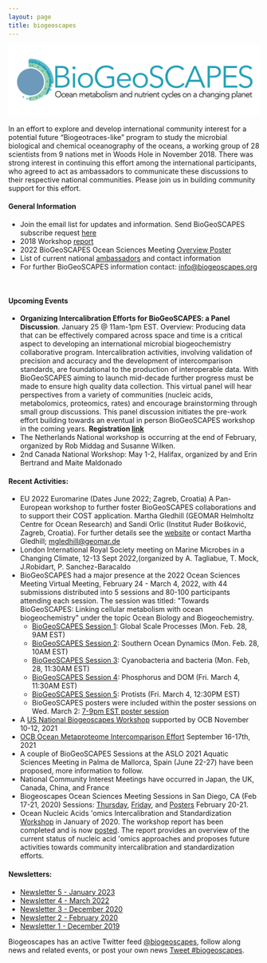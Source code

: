 ```yaml
---
layout: page
title: biogeoscapes
---
```

<img src="biogeoscapes-04_cropped.png">

In an effort to explore and develop international community interest for a potential future “Biogeotraces-like” program to study the microbial biological and chemical oceanography of the oceans, a working group of 28 scientists from 9 nations met in Woods Hole in November 2018. There was strong interest in continuing this effort among the international participants, who agreed to act as ambassadors to communicate these discussions to their respective national communities. Please join us in building community support for this effort. 

#### General Information
* Join the email list for updates and information. Send BioGeoSCAPES subscribe request <a href="mailto:mzawoysky@whoi.edu?Subject=%20Please subscribe to BioGeoSCAPES list">here</a><br>
* 2018 Workshop [report](https://doi.org/10.5281/zenodo.4314954)
* 2022 BioGeoSCAPES Ocean Sciences Meeting [Overview Poster](https://drive.google.com/file/d/1oItOLva7VhJ90m6HQyuS4iavD3YuDONr/view?usp=sharing)
* List of current national [ambassadors](https://docs.google.com/spreadsheets/d/1lwYWRNgrVM_zfIcD0uksyRf_JohBgEkAgnEHDd6trrs/edit#gid=0) and contact information
* For further BioGeoSCAPES information contact: <a href="mailto:info@biogeoscapes.org">info@biogeoscapes.org</a><br>
<br>

#### Upcoming Events
* <b>Organizing Intercalibration Efforts for BioGeoSCAPES: a Panel Discussion</b>. January 25 @ 11am-1pm EST. Overview: Producing data that can be effectively compared across space and time is a critical aspect to developing an international microbial biogeochemistry collaborative program. Intercalibration activities, involving validation of precision and accuracy and the development of intercomparison standards, are foundational to the production of interoperable data. With BioGeoSCAPES aiming to launch mid-decade further progress must be made to ensure high quality data collection. This virtual panel will hear perspectives from a variety of communities (nucleic acids, metabolomics, proteomics, rates) and encourage brainstorming through small group discussions. This panel discussion initiates the pre-work effort building towards an eventual in person BioGeoSCAPES workshop in the coming years. <b>Registration [link](https://whoi-edu.zoom.us/meeting/register/tJAocequrTotHtfPW_FUdqLnvTxKNPmlglHE)</b>
*	The Netherlands National workshop is occurring at the end of February, organized by Rob Middag and Susanne Wilken.
*	2nd Canada National Workshop: May 1-2, Halifax, organized by and Erin Bertrand and Maite Maldonado

#### Recent Activities:
* EU 2022 Euromarine (Dates June 2022; Zagreb, Croatia) A Pan-European workshop to further foster BioGeoSCAPES collaborations and to support their COST application.  Martha Gledhill (GEOMAR Helmholtz Centre for Ocean Research) and Sandi Orlic (Institut Ruđer Bošković, Zagreb, Croatia). For further details see the [website](https://euromarinenetwork.eu/activities/reconciling-impact-trace-metal-limitation-microbial-metabolism-and-productivity/) or contact Martha Gledhill; mgledhill@geomar.de 
* London International Royal Society meeting on Marine Microbes in a Changing Climate, 12-13 Sept 2022,(organized by A. Tagliabue, T. Mock, J.Robidart, P. Sanchez-Baracaldo 
* BioGeoSCAPES had a major presence at the 2022 Ocean Sciences Meeting Virtual Meeting, February 24 - March 4, 2022, with 44 submissions distributed into 5 sessions and 80-100 participants attending each session. The session was titled: "Towards BioGeoSCAPES: Linking cellular metabolism with ocean biogeochemistry" under the topic Ocean Biology and Biogeochemistry. 
  * [BioGeoSCAPES Session 1](https://osm2022.secure-platform.com/a/solicitations/3/sessiongallery/schedule/items/40): Global Scale Processes (Mon. Feb. 28, 9AM EST)
  * [BioGeoSCAPES Session 2](https://osm2022.secure-platform.com/a/solicitations/3/sessiongallery/schedule/items/641): Southern Ocean Dynamics (Mon. Feb. 28, 10AM EST)
  * [BioGeoSCAPES Session 3](https://osm2022.secure-platform.com/a/solicitations/3/sessiongallery/schedule/items/642): Cyanobacteria and bacteria (Mon. Feb, 28, 11:30AM EST)
  * [BioGeoSCAPES Session 4](https://osm2022.secure-platform.com/a/solicitations/3/sessiongallery/schedule/items/643): Phosphorus and DOM (Fri. March 4, 11:30AM EST)
  * [BioGeoSCAPES Session 5](https://osm2022.secure-platform.com/a/solicitations/3/sessiongallery/schedule/items/644): Protists (Fri. March 4, 12:30PM EST)
  * BioGeoSCAPES posters were included within the poster sessions on Wed. March 2:  [7-9pm EST poster session](https://osm2022.secure-platform.com/a/solicitations/3/sessiongallery/schedule/items/623)
* A [US National Biogeoscapes Workshop](https://www.us-ocb.org/ocb-scoping-workshop-laying-the-foundation-for-a-potential-future-biogeoscapes-program/) supported by OCB November 10-12, 2021
* [OCB Ocean Metaproteome Intercomparison Effort](https://www.us-ocb.org/intercomparison-and-intercalibration-metaproteomics/) September 16-17th, 2021
* A couple of BioGeoSCAPES Sessions at the ASLO 2021 Aquatic Sciences Meeting in Palma de Mallorca, Spain (June 22-27) have been proposed, more information to follow.
* National Community Interest Meetings have occurred in Japan, the UK, Canada, China, and France
* Biogeoscapes Ocean Sciences Meeting Sessions in San Diego, CA (Feb 17-21, 2020) Sessions: [Thursday](https://agu.confex.com/agu/osm20/meetingapp.cgi/Session/93195), [Friday](https://agu.confex.com/agu/osm20/meetingapp.cgi/Session/93199), and [Posters](https://agu.confex.com/agu/osm20/meetingapp.cgi/Session/84717) February 20-21.
* Ocean Nucleic Acids 'omics Intercalibration and Standardization [Workshop](https://www.us-ocb.org/ocean-nucleic-acids-omics-workshop/) in January of 2020. The workshop report has been completed and is now [posted](https://www.us-ocb.org/wp-content/uploads/sites/43/2022/03/NA-omics-report-2022-doi.pdf). The report provides an overview of the current status of nucleic acid 'omics approaches and proposes future activities towards community intercalibration and standardization efforts.

#### Newsletters:
- [Newsletter 5 - January 2023](2023_01_17_newsletter.md)
- [Newsletter 4 - March 2022](2022_3_15_newsletter.md)
- [Newsletter 3 - December 2020](2020_12_02_newsletter-3.md)
- [Newsletter 2 - February 2020](2020-02-05-newsletter-2.md)
- [Newsletter 1 - December 2019](2019-07-15-newsletter-1.md) 

Biogeoscapes has an active Twitter feed [@biogeoscapes](https://twitter.com/biogeoscapes), follow along news and related events, or post your own news <a href="https://twitter.com/intent/tweet?button_hashtag=biogeoscapes&ref_src=twsrc%5Etfw" class="twitter-hashtag-button" data-show-count="false">Tweet #biogeoscapes</a><script async src="https://platform.twitter.com/widgets.js" charset="utf-8"></script>.


<!-- Global site tag (gtag.js) - Google Analytics -->
<script async src="https://www.googletagmanager.com/gtag/js?id=UA-157889041-1"></script>
<script>
  window.dataLayer = window.dataLayer || [];
  function gtag(){dataLayer.push(arguments);}
  gtag('js', new Date());

  gtag('config', 'UA-157889041-1');
</script>


